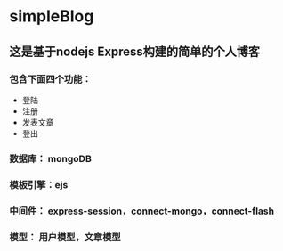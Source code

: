 # simpleBlog

## 这是基于nodejs Express构建的简单的个人博客
### 包含下面四个功能：
+ 登陆
+ 注册
+ 发表文章
+ 登出

###  数据库： mongoDB
###  模板引擎：ejs
###  中间件： express-session，connect-mongo，connect-flash 
###  模型： 用户模型，文章模型